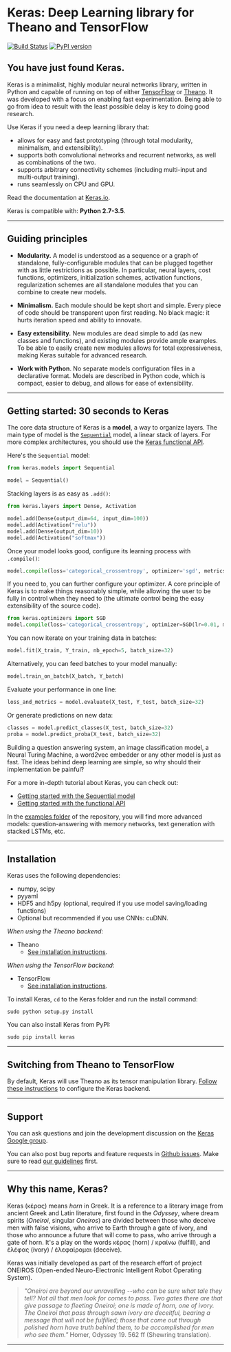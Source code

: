 # Keras: Deep Learning library for Theano and TensorFlow

[![Build Status](https://travis-ci.org/fchollet/keras.svg?branch=master)](https://travis-ci.org/fchollet/keras)
[![PyPI version](https://badge.fury.io/py/keras.svg)](https://badge.fury.io/py/keras)

## You have just found Keras.

Keras is a minimalist, highly modular neural networks library, written in Python and capable of running on top of either [TensorFlow](https://github.com/tensorflow/tensorflow) or [Theano](https://github.com/Theano/Theano). It was developed with a focus on enabling fast experimentation. Being able to go from idea to result with the least possible delay is key to doing good research.

Use Keras if you need a deep learning library that:

- allows for easy and fast prototyping (through total modularity, minimalism, and extensibility).
- supports both convolutional networks and recurrent networks, as well as combinations of the two.
- supports arbitrary connectivity schemes (including multi-input and multi-output training).
- runs seamlessly on CPU and GPU.

Read the documentation at [Keras.io](http://keras.io).

Keras is compatible with: __Python 2.7-3.5__.


------------------


## Guiding principles

- __Modularity.__ A model is understood as a sequence or a graph of standalone, fully-configurable modules that can be plugged together with as little restrictions as possible. In particular, neural layers, cost functions, optimizers, initialization schemes, activation functions, regularization schemes are all standalone modules that you can combine to create new models.

- __Minimalism.__ Each module should be kept short and simple. Every piece of code should be transparent upon first reading. No black magic: it hurts iteration speed and ability to innovate.

- __Easy extensibility.__ New modules are dead simple to add (as new classes and functions), and existing modules provide ample examples. To be able to easily create new modules allows for total expressiveness, making Keras suitable for advanced research.

- __Work with Python__. No separate models configuration files in a declarative format. Models are described in Python code, which is compact, easier to debug, and allows for ease of extensibility.


------------------


## Getting started: 30 seconds to Keras

The core data structure of Keras is a __model__, a way to organize layers. The main type of model is the [`Sequential`](http://keras.io/getting-started/sequential-model-guide) model, a linear stack of layers. For more complex architectures, you should use the [Keras functional API](http://keras.io/getting-started/functional-api-guide).

Here's the `Sequential` model:

```python
from keras.models import Sequential

model = Sequential()
```

Stacking layers is as easy as `.add()`:

```python
from keras.layers import Dense, Activation

model.add(Dense(output_dim=64, input_dim=100))
model.add(Activation("relu"))
model.add(Dense(output_dim=10))
model.add(Activation("softmax"))
```

Once your model looks good, configure its learning process with `.compile()`:
```python
model.compile(loss='categorical_crossentropy', optimizer='sgd', metrics=['accuracy'])
```

If you need to, you can further configure your optimizer. A core principle of Keras is to make things reasonably simple, while allowing the user to be fully in control when they need to (the ultimate control being the easy extensibility of the source code).
```python
from keras.optimizers import SGD
model.compile(loss='categorical_crossentropy', optimizer=SGD(lr=0.01, momentum=0.9, nesterov=True))
```

You can now iterate on your training data in batches:
```python
model.fit(X_train, Y_train, nb_epoch=5, batch_size=32)
```

Alternatively, you can feed batches to your model manually:
```python
model.train_on_batch(X_batch, Y_batch)
```

Evaluate your performance in one line:
```python
loss_and_metrics = model.evaluate(X_test, Y_test, batch_size=32)
```

Or generate predictions on new data:
```python
classes = model.predict_classes(X_test, batch_size=32)
proba = model.predict_proba(X_test, batch_size=32)
```

Building a question answering system, an image classification model, a Neural Turing Machine, a word2vec embedder or any other model is just as fast. The ideas behind deep learning are simple, so why should their implementation be painful?

For a more in-depth tutorial about Keras, you can check out:

- [Getting started with the Sequential model](http://keras.io/getting-started/sequential-model-guide)
- [Getting started with the functional API](http://keras.io/getting-started/functional-api-guide)

In the [examples folder](https://github.com/fchollet/keras/tree/master/examples) of the repository, you will find more advanced models: question-answering with memory networks, text generation with stacked LSTMs, etc.


------------------


## Installation

Keras uses the following dependencies:

- numpy, scipy
- pyyaml
- HDF5 and h5py (optional, required if you use model saving/loading functions)
- Optional but recommended if you use CNNs: cuDNN.

*When using the Theano backend:*

- Theano
    - [See installation instructions](http://deeplearning.net/software/theano/install.html#install).

*When using the TensorFlow backend:*

- TensorFlow
    - [See installation instructions](https://github.com/tensorflow/tensorflow#download-and-setup).

To install Keras, `cd` to the Keras folder and run the install command:
```
sudo python setup.py install
```

You can also install Keras from PyPI:
```
sudo pip install keras
```

------------------


## Switching from Theano to TensorFlow

By default, Keras will use Theano as its tensor manipulation library. [Follow these instructions](http://keras.io/backend/) to configure the Keras backend.

------------------


## Support

You can ask questions and join the development discussion on the [Keras Google group](https://groups.google.com/forum/#!forum/keras-users).

You can also post bug reports and feature requests in [Github issues](https://github.com/fchollet/keras/issues). Make sure to read [our guidelines](https://github.com/fchollet/keras/blob/master/CONTRIBUTING.md) first.


------------------


## Why this name, Keras?

Keras (κέρας) means _horn_ in Greek. It is a reference to a literary image from ancient Greek and Latin literature, first found in the _Odyssey_, where dream spirits (_Oneiroi_, singular _Oneiros_) are divided between those who deceive men with false visions, who arrive to Earth through a gate of ivory, and those who announce a future that will come to pass, who arrive through a gate of horn. It's a play on the words κέρας (horn) / κραίνω (fulfill), and ἐλέφας (ivory) / ἐλεφαίρομαι (deceive).

Keras was initially developed as part of the research effort of project ONEIROS (Open-ended Neuro-Electronic Intelligent Robot Operating System).

>_"Oneiroi are beyond our unravelling --who can be sure what tale they tell? Not all that men look for comes to pass. Two gates there are that give passage to fleeting Oneiroi; one is made of horn, one of ivory. The Oneiroi that pass through sawn ivory are deceitful, bearing a message that will not be fulfilled; those that come out through polished horn have truth behind them, to be accomplished for men who see them."_ Homer, Odyssey 19. 562 ff (Shewring translation).

------------------
